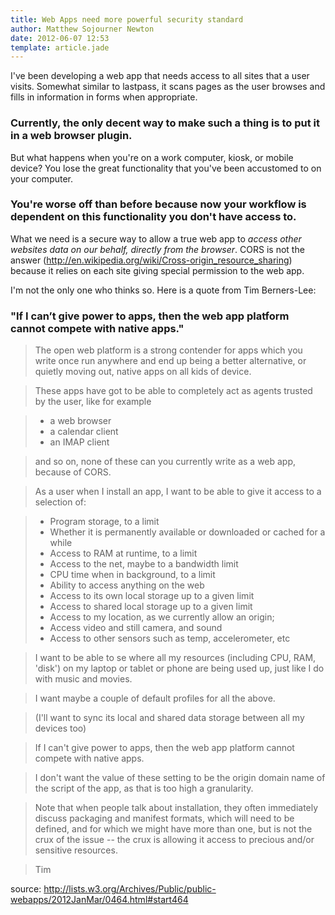 ```yaml
---
title: Web Apps need more powerful security standard
author: Matthew Sojourner Newton
date: 2012-06-07 12:53
template: article.jade
---
```


I've been developing a web app that needs access to all sites that a user visits. Somewhat similar to lastpass, it scans pages as the user browses and fills in information in forms when appropriate.

### Currently, the only decent way to make such a thing is to put it in a web browser plugin.

But what happens when you're on a work computer, kiosk, or mobile device? You lose the great functionality that you've been accustomed to on your computer. 

### You're worse off than before because now your workflow is dependent on this functionality you don't have access to.

What we need is a secure way to allow a true web app to *access other websites data on our behalf, directly from the browser*. CORS is not the answer (http://en.wikipedia.org/wiki/Cross-origin_resource_sharing) because it relies on each site giving special permission to the web app.

I'm not the only one who thinks so. Here is a quote from Tim Berners-Lee:
### "If I can’t give power to apps, then the web app platform cannot compete with native apps."
> The open web platform is a strong contender
for apps which you write once run anywhere
and end up being a better alternative, or quietly
moving out, native apps on all kids of device.

> These apps have got to be able to completely
act as agents trusted by the user, like for example

>   - a web browser
>   - a calendar client
>   - an IMAP client

> and so on, none of these can you currently write
as a web app, because of CORS. 

> As a user when I install an app, I want to be able to give
it access to a selection of:

> - Program storage, to a limit
> - Whether it is permanently available or downloaded or cached for a while
> - Access to RAM at runtime, to a limit
> - Access to the net, maybe to a bandwidth limit
> - CPU time when in background, to a limit
> - Ability to access anything on the web
> - Access to its own local storage up to a given limit
> - Access to shared local storage up to a given limit
> - Access to my location, as we currently allow an origin;
> - Access video and still camera, and sound
> - Access to other sensors such as temp, accelerometer, etc

> I want to be able to se where all my resources (including CPU, RAM, 'disk')  on my laptop or tablet or phone
are being used up, just like I do with music and movies.

> I want maybe a couple of default profiles for all the above.

> (I'll want to sync its local and shared data storage between  all my devices too)

> If I can't give power to apps, then the web app platform cannot compete with native apps.

> I don't want the value of these setting to be the origin domain name of the script of the app,
as that is too high a granularity.

> Note that when people talk about installation, they often immediately discuss
packaging and manifest formats, which will need to be defined, and for which
we might have more than one, but is not the crux of the issue -- the crux is
allowing it access to precious and/or sensitive resources.

> Tim

source: http://lists.w3.org/Archives/Public/public-webapps/2012JanMar/0464.html#start464
